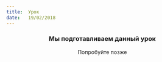 ```yaml
---
title:  Урок
date:   19/02/2018
---
```


### <center>Мы подготавливаем данный урок</center>
<center>Попробуйте позже</center>